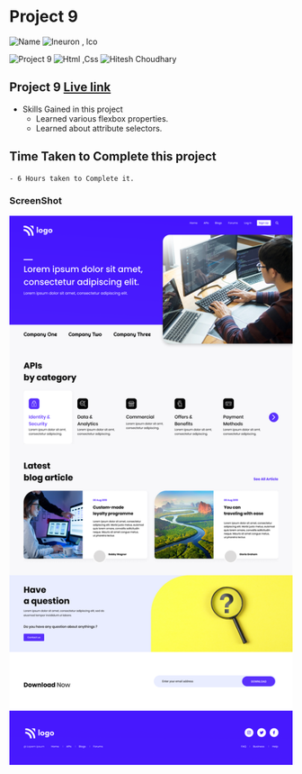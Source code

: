 # Project 9

![Name](https://img.shields.io/badge/-Ankit%20Shukla-blue)
![Ineuron , lco](https://img.shields.io/badge/Ineuron-%20lco-green)

![Project 9](https://img.shields.io/badge/-Project--9-lightgrey)
![Html ,Css](https://img.shields.io/badge/html-%20Css-yellowgreen)
![Hitesh Choudhary](https://img.shields.io/badge/Hitesh-Choudhary-lightgrey)

## Project 9 [Live link]()

- Skills Gained in this project 
    - Learned various flexbox properties.
    - Learned about attribute selectors. 
    

## Time Taken to Complete this project
    - 6 Hours taken to Complete it.

### ScreenShot
![Desktop](./screen-shots/9.png)